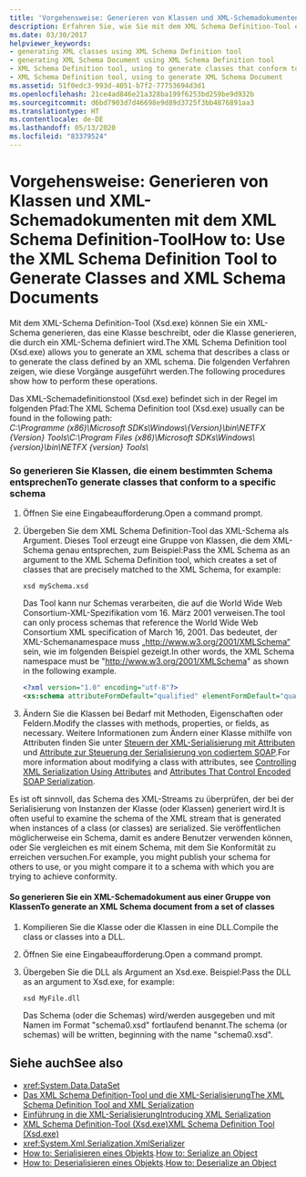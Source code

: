 ```yaml
---
title: 'Vorgehensweise: Generieren von Klassen und XML-Schemadokumenten mit dem XML Schema Definition-Tool'
description: Erfahren Sie, wie Sie mit dem XML Schema Definition-Tool ein XML-Schema generieren, das eine Klasse beschreibt, oder die Klasse generieren, die durch ein XML-Schema definiert wird.
ms.date: 03/30/2017
helpviewer_keywords:
- generating XML classes using XML Schema Definition tool
- generating XML Schema Document using XML Schema Definition tool
- XML Schema Definition tool, using to generate classes that conform to specific schema
- XML Schema Definition tool, using to generate XML Schema Document
ms.assetid: 51f0edc3-993d-4051-b7f2-77753694d3d1
ms.openlocfilehash: 21ce4ad846e21a328ba199f6253bd259be9d932b
ms.sourcegitcommit: d6bd7903d7d46698e9d89d3725f3bb4876891aa3
ms.translationtype: HT
ms.contentlocale: de-DE
ms.lasthandoff: 05/13/2020
ms.locfileid: "83379524"
---
```

# <a name="how-to-use-the-xml-schema-definition-tool-to-generate-classes-and-xml-schema-documents"></a><span data-ttu-id="91568-103">Vorgehensweise: Generieren von Klassen und XML-Schemadokumenten mit dem XML Schema Definition-Tool</span><span class="sxs-lookup"><span data-stu-id="91568-103">How to: Use the XML Schema Definition Tool to Generate Classes and XML Schema Documents</span></span>
<span data-ttu-id="91568-104">Mit dem XML-Schema Definition-Tool (Xsd.exe) können Sie ein XML-Schema generieren, das eine Klasse beschreibt, oder die Klasse generieren, die durch ein XML-Schema definiert wird.</span><span class="sxs-lookup"><span data-stu-id="91568-104">The XML Schema Definition tool (Xsd.exe) allows you to generate an XML schema that describes a class or to generate the class defined by an XML schema.</span></span> <span data-ttu-id="91568-105">Die folgenden Verfahren zeigen, wie diese Vorgänge ausgeführt werden.</span><span class="sxs-lookup"><span data-stu-id="91568-105">The following procedures show how to perform these operations.</span></span>

<span data-ttu-id="91568-106">Das XML-Schemadefinitionstool (Xsd.exe) befindet sich in der Regel im folgenden Pfad:</span><span class="sxs-lookup"><span data-stu-id="91568-106">The XML Schema Definition tool (Xsd.exe) usually can be found in the following path:</span></span>\
<span data-ttu-id="91568-107">_C:\\Programme (x86)\\Microsoft SDKs\\Windows\\{Version}\\bin\\NETFX {Version} Tools\\_</span><span class="sxs-lookup"><span data-stu-id="91568-107">_C:\\Program Files (x86)\\Microsoft SDKs\\Windows\\{version}\\bin\\NETFX {version} Tools\\_</span></span>

### <a name="to-generate-classes-that-conform-to-a-specific-schema"></a><span data-ttu-id="91568-108">So generieren Sie Klassen, die einem bestimmten Schema entsprechen</span><span class="sxs-lookup"><span data-stu-id="91568-108">To generate classes that conform to a specific schema</span></span>  
  
1. <span data-ttu-id="91568-109">Öffnen Sie eine Eingabeaufforderung.</span><span class="sxs-lookup"><span data-stu-id="91568-109">Open a command prompt.</span></span>  
  
2. <span data-ttu-id="91568-110">Übergeben Sie dem XML Schema Definition-Tool das XML-Schema als Argument. Dieses Tool erzeugt eine Gruppe von Klassen, die dem XML-Schema genau entsprechen, zum Beispiel:</span><span class="sxs-lookup"><span data-stu-id="91568-110">Pass the XML Schema as an argument to the XML Schema Definition tool, which creates a set of classes that are precisely matched to the XML Schema, for example:</span></span>  
  
    ```console  
    xsd mySchema.xsd  
    ```  
  
     <span data-ttu-id="91568-111">Das Tool kann nur Schemas verarbeiten, die auf die World Wide Web Consortium-XML-Spezifikation vom 16. März 2001 verweisen.</span><span class="sxs-lookup"><span data-stu-id="91568-111">The tool can only process schemas that reference the World Wide Web Consortium XML specification of March 16, 2001.</span></span> <span data-ttu-id="91568-112">Das bedeutet, der XML-Schemanamespace muss „http://www.w3.org/2001/XMLSchema“ sein, wie im folgenden Beispiel gezeigt.</span><span class="sxs-lookup"><span data-stu-id="91568-112">In other words, the XML Schema namespace must be "http://www.w3.org/2001/XMLSchema" as shown in the following example.</span></span>  
  
    ```xml  
    <?xml version="1.0" encoding="utf-8"?>  
    <xs:schema attributeFormDefault="qualified" elementFormDefault="qualified" targetNamespace="" xmlns:xs="http://www.w3.org/2001/XMLSchema" />  
    ```  
  
3. <span data-ttu-id="91568-113">Ändern Sie die Klassen bei Bedarf mit Methoden, Eigenschaften oder Feldern.</span><span class="sxs-lookup"><span data-stu-id="91568-113">Modify the classes with methods, properties, or fields, as necessary.</span></span> <span data-ttu-id="91568-114">Weitere Informationen zum Ändern einer Klasse mithilfe von Attributen finden Sie unter [Steuern der XML-Serialisierung mit Attributen](../../../docs/standard/serialization/controlling-xml-serialization-using-attributes.md) und [Attribute zur Steuerung der Serialisierung von codiertem SOAP](../../../docs/standard/serialization/attributes-that-control-encoded-soap-serialization.md).</span><span class="sxs-lookup"><span data-stu-id="91568-114">For more information about modifying a class with attributes, see [Controlling XML Serialization Using Attributes](../../../docs/standard/serialization/controlling-xml-serialization-using-attributes.md) and [Attributes That Control Encoded SOAP Serialization](../../../docs/standard/serialization/attributes-that-control-encoded-soap-serialization.md).</span></span>  
  
 <span data-ttu-id="91568-115">Es ist oft sinnvoll, das Schema des XML-Streams zu überprüfen, der bei der Serialisierung von Instanzen der Klasse (oder Klassen) generiert wird.</span><span class="sxs-lookup"><span data-stu-id="91568-115">It is often useful to examine the schema of the XML stream that is generated when instances of a class (or classes) are serialized.</span></span> <span data-ttu-id="91568-116">Sie veröffentlichen möglicherweise ein Schema, damit es andere Benutzer verwenden können, oder Sie vergleichen es mit einem Schema, mit dem Sie Konformität zu erreichen versuchen.</span><span class="sxs-lookup"><span data-stu-id="91568-116">For example, you might publish your schema for others to use, or you might compare it to a schema with which you are trying to achieve conformity.</span></span>  
  
#### <a name="to-generate-an-xml-schema-document-from-a-set-of-classes"></a><span data-ttu-id="91568-117">So generieren Sie ein XML-Schemadokument aus einer Gruppe von Klassen</span><span class="sxs-lookup"><span data-stu-id="91568-117">To generate an XML Schema document from a set of classes</span></span>  
  
1. <span data-ttu-id="91568-118">Kompilieren Sie die Klasse oder die Klassen in eine DLL.</span><span class="sxs-lookup"><span data-stu-id="91568-118">Compile the class or classes into a DLL.</span></span>  
  
2. <span data-ttu-id="91568-119">Öffnen Sie eine Eingabeaufforderung.</span><span class="sxs-lookup"><span data-stu-id="91568-119">Open a command prompt.</span></span>  
  
3. <span data-ttu-id="91568-120">Übergeben Sie die DLL als Argument an Xsd.exe. Beispiel:</span><span class="sxs-lookup"><span data-stu-id="91568-120">Pass the DLL as an argument to Xsd.exe, for example:</span></span>  
  
    ```console  
    xsd MyFile.dll  
    ```  
  
     <span data-ttu-id="91568-121">Das Schema (oder die Schemas) wird/werden ausgegeben und mit Namen im Format "schema0.xsd" fortlaufend benannt.</span><span class="sxs-lookup"><span data-stu-id="91568-121">The schema (or schemas) will be written, beginning with the name "schema0.xsd".</span></span>  
  
## <a name="see-also"></a><span data-ttu-id="91568-122">Siehe auch</span><span class="sxs-lookup"><span data-stu-id="91568-122">See also</span></span>

- <xref:System.Data.DataSet>
- [<span data-ttu-id="91568-123">Das XML Schema Definition-Tool und die XML-Serialisierung</span><span class="sxs-lookup"><span data-stu-id="91568-123">The XML Schema Definition Tool and XML Serialization</span></span>](../../../docs/standard/serialization/the-xml-schema-definition-tool-and-xml-serialization.md)
- [<span data-ttu-id="91568-124">Einführung in die XML-Serialisierung</span><span class="sxs-lookup"><span data-stu-id="91568-124">Introducing XML Serialization</span></span>](../../../docs/standard/serialization/introducing-xml-serialization.md)
- [<span data-ttu-id="91568-125">XML Schema Definition-Tool (Xsd.exe)</span><span class="sxs-lookup"><span data-stu-id="91568-125">XML Schema Definition Tool (Xsd.exe)</span></span>](../../../docs/standard/serialization/xml-schema-definition-tool-xsd-exe.md)
- <xref:System.Xml.Serialization.XmlSerializer>
- <span data-ttu-id="91568-126">[How to: Serialisieren eines Objekts](../../../docs/standard/serialization/how-to-serialize-an-object.md).</span><span class="sxs-lookup"><span data-stu-id="91568-126">[How to: Serialize an Object](../../../docs/standard/serialization/how-to-serialize-an-object.md)</span></span>
- <span data-ttu-id="91568-127">[How to: Deserialisieren eines Objekts](../../../docs/standard/serialization/how-to-deserialize-an-object.md).</span><span class="sxs-lookup"><span data-stu-id="91568-127">[How to: Deserialize an Object](../../../docs/standard/serialization/how-to-deserialize-an-object.md)</span></span>
